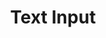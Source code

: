 ---
layout: layouts/right
title: Text Input
tags: patterns
summary:

include: "{% include 'patterns/text-input/text-input.md' %}"
---
